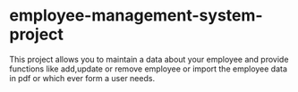 # employee-management-system-project
This  project allows you to  maintain a data about your employee and provide functions like add,update or remove employee or import the employee data in pdf or which ever form a user needs.

